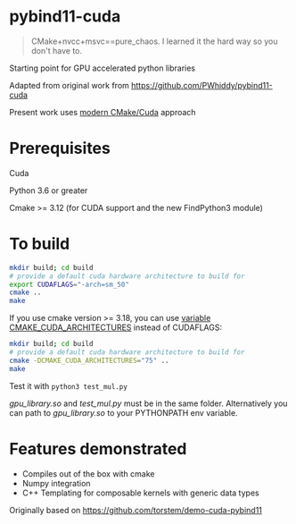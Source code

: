 # pybind11-cuda

>CMake+nvcc+msvc==pure_chaos. I learned it the hard way so you don't have to.

Starting point for GPU accelerated python libraries

Adapted from original work from https://github.com/PWhiddy/pybind11-cuda

Present work uses [modern CMake/Cuda](https://developer.download.nvidia.com/video/gputechconf/gtc/2019/presentation/s9444-build-systems-exploring-modern-cmake-cuda-v2.pdf) approach

# Prerequisites

Cuda

Python 3.6 or greater

Cmake >= 3.12 (for CUDA support and the new FindPython3 module)

# To build

```bash
mkdir build; cd build
# provide a default cuda hardware architecture to build for
export CUDAFLAGS="-arch=sm_50"
cmake ..
make
```

If you use cmake version >= 3.18, you can use [variable CMAKE_CUDA_ARCHITECTURES](https://cmake.org/cmake/help/latest/variable/CMAKE_CUDA_ARCHITECTURES.html) instead of CUDAFLAGS:

```bash
mkdir build; cd build
# provide a default cuda hardware architecture to build for
cmake -DCMAKE_CUDA_ARCHITECTURES="75" ..
make
```

Test it with
```python3 test_mul.py```

_gpu_library.so_ and _test_mul.py_ must be in the same folder. Alternatively you can path to _gpu_library.so_ to your PYTHONPATH env variable.

# Features demonstrated

- Compiles out of the box with cmake
- Numpy integration
- C++ Templating for composable kernels with generic data types

Originally based on https://github.com/torstem/demo-cuda-pybind11
